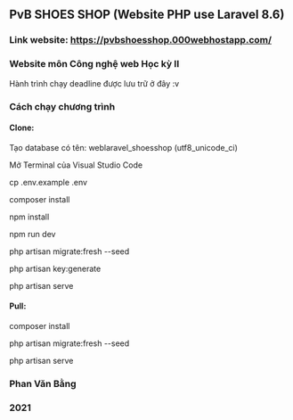 ## PvB SHOES SHOP (Website PHP use Laravel 8.6)

### Link website: https://pvbshoesshop.000webhostapp.com/

### Website môn Công nghệ web Học kỳ II

<p>Hành trình chạy deadline được lưu trữ ở đây :v</p>

### Cách chạy chương trình

#### Clone:
<p>Tạo database có tên: weblaravel_shoesshop (utf8_unicode_ci)</p>
<p>Mở Terminal của Visual Studio Code</p>
<p>cp .env.example .env</p>
<p>composer install</p>
<p>npm install</p>
<p>npm run dev</p>
<p>php artisan migrate:fresh --seed</p>
<p>php artisan key:generate</p>
<p>php artisan serve</p>

#### Pull:
<p>composer install</p>
<p>php artisan migrate:fresh --seed</p>
<p>php artisan serve</p>


### Phan Văn Bằng
### 2021